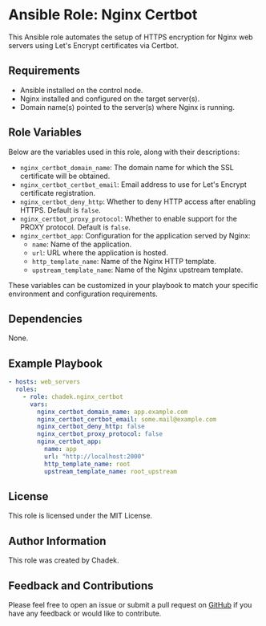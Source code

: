 # Ansible Role: Nginx Certbot

This Ansible role automates the setup of HTTPS encryption for Nginx web servers using Let's Encrypt certificates via Certbot.

## Requirements

- Ansible installed on the control node.
- Nginx installed and configured on the target server(s).
- Domain name(s) pointed to the server(s) where Nginx is running.

## Role Variables

Below are the variables used in this role, along with their descriptions:

- `nginx_certbot_domain_name`: The domain name for which the SSL certificate will be obtained.
- `nginx_certbot_certbot_email`: Email address to use for Let's Encrypt certificate registration.
- `nginx_certbot_deny_http`: Whether to deny HTTP access after enabling HTTPS. Default is `false`.
- `nginx_certbot_proxy_protocol`: Whether to enable support for the PROXY protocol. Default is `false`.
- `nginx_certbot_app`: Configuration for the application served by Nginx:
  - `name`: Name of the application.
  - `url`: URL where the application is hosted.
  - `http_template_name`: Name of the Nginx HTTP template.
  - `upstream_template_name`: Name of the Nginx upstream template.

These variables can be customized in your playbook to match your specific environment and configuration requirements.

## Dependencies

None.

## Example Playbook

```yaml
- hosts: web_servers
  roles:
    - role: chadek.nginx_certbot
      vars:
        nginx_certbot_domain_name: app.example.com
        nginx_certbot_certbot_email: some.mail@example.com
        nginx_certbot_deny_http: false
        nginx_certbot_proxy_protocol: false
        nginx_certbot_app:
          name: app
          url: "http://localhost:2000"
          http_template_name: root
          upstream_template_name: root_upstream
```

## License

This role is licensed under the MIT License.

## Author Information

This role was created by Chadek.

## Feedback and Contributions

Please feel free to open an issue or submit a pull request on [GitHub](https://github.com/chadek/ansible-role-nginx-certbot) if you have any feedback or would like to contribute.

